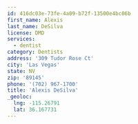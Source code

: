 ```yaml
---
id: 416dc03e-73fe-4a09-b72f-13500e4bc06b
first_name: Alexis
last_name: DeSilva
license: DMD
services:
  - dentist
category: Dentists
address: '309 Tudor Rose Ct'
city: 'Las Vegas'
state: NV
zip: '89145'
phone: '(702) 967-1700'
title: 'Alexis DeSilva'
_geoloc:
  lng: -115.26791
  lat: 36.167731
---
```

